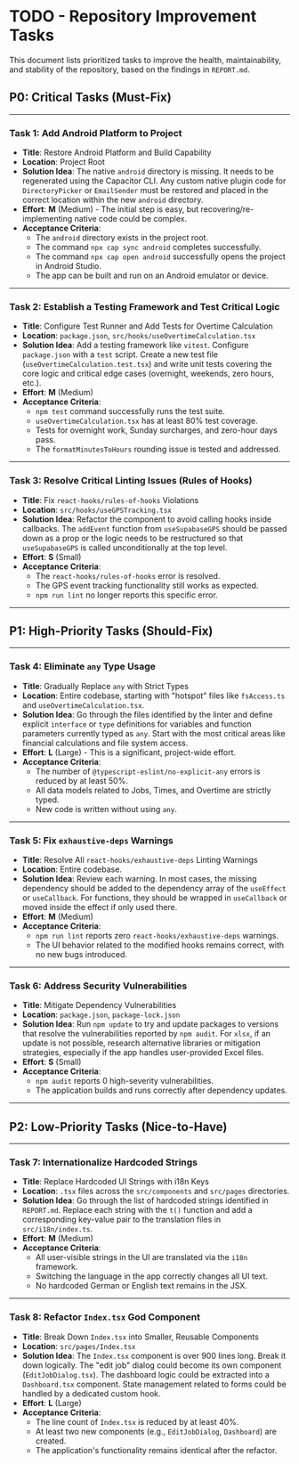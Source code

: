 # TODO - Repository Improvement Tasks

This document lists prioritized tasks to improve the health, maintainability, and stability of the repository, based on the findings in `REPORT.md`.

## P0: Critical Tasks (Must-Fix)

---

### **Task 1: Add Android Platform to Project**

-   **Title**: Restore Android Platform and Build Capability
-   **Location**: Project Root
-   **Solution Idea**: The native `android` directory is missing. It needs to be regenerated using the Capacitor CLI. Any custom native plugin code for `DirectoryPicker` or `EmailSender` must be restored and placed in the correct location within the new `android` directory.
-   **Effort**: **M** (Medium) - The initial step is easy, but recovering/re-implementing native code could be complex.
-   **Acceptance Criteria**:
    -   The `android` directory exists in the project root.
    -   The command `npx cap sync android` completes successfully.
    -   The command `npx cap open android` successfully opens the project in Android Studio.
    -   The app can be built and run on an Android emulator or device.

---

### **Task 2: Establish a Testing Framework and Test Critical Logic**

-   **Title**: Configure Test Runner and Add Tests for Overtime Calculation
-   **Location**: `package.json`, `src/hooks/useOvertimeCalculation.tsx`
-   **Solution Idea**: Add a testing framework like `vitest`. Configure `package.json` with a `test` script. Create a new test file (`useOvertimeCalculation.test.tsx`) and write unit tests covering the core logic and critical edge cases (overnight, weekends, zero hours, etc.).
-   **Effort**: **M** (Medium)
-   **Acceptance Criteria**:
    -   `npm test` command successfully runs the test suite.
    -   `useOvertimeCalculation.tsx` has at least 80% test coverage.
    -   Tests for overnight work, Sunday surcharges, and zero-hour days pass.
    -   The `formatMinutesToHours` rounding issue is tested and addressed.

---

### **Task 3: Resolve Critical Linting Issues (Rules of Hooks)**

-   **Title**: Fix `react-hooks/rules-of-hooks` Violations
-   **Location**: `src/hooks/useGPSTracking.tsx`
-   **Solution Idea**: Refactor the component to avoid calling hooks inside callbacks. The `addEvent` function from `useSupabaseGPS` should be passed down as a prop or the logic needs to be restructured so that `useSupabaseGPS` is called unconditionally at the top level.
-   **Effort**: **S** (Small)
-   **Acceptance Criteria**:
    -   The `react-hooks/rules-of-hooks` error is resolved.
    -   The GPS event tracking functionality still works as expected.
    -   `npm run lint` no longer reports this specific error.

---

## P1: High-Priority Tasks (Should-Fix)

---

### **Task 4: Eliminate `any` Type Usage**

-   **Title**: Gradually Replace `any` with Strict Types
-   **Location**: Entire codebase, starting with "hotspot" files like `fsAccess.ts` and `useOvertimeCalculation.tsx`.
-   **Solution Idea**: Go through the files identified by the linter and define explicit `interface` or `type` definitions for variables and function parameters currently typed as `any`. Start with the most critical areas like financial calculations and file system access.
-   **Effort**: **L** (Large) - This is a significant, project-wide effort.
-   **Acceptance Criteria**:
    -   The number of `@typescript-eslint/no-explicit-any` errors is reduced by at least 50%.
    -   All data models related to Jobs, Times, and Overtime are strictly typed.
    -   New code is written without using `any`.

---

### **Task 5: Fix `exhaustive-deps` Warnings**

-   **Title**: Resolve All `react-hooks/exhaustive-deps` Linting Warnings
-   **Location**: Entire codebase.
-   **Solution Idea**: Review each warning. In most cases, the missing dependency should be added to the dependency array of the `useEffect` or `useCallback`. For functions, they should be wrapped in `useCallback` or moved inside the effect if only used there.
-   **Effort**: **M** (Medium)
-   **Acceptance Criteria**:
    -   `npm run lint` reports zero `react-hooks/exhaustive-deps` warnings.
    -   The UI behavior related to the modified hooks remains correct, with no new bugs introduced.

---

### **Task 6: Address Security Vulnerabilities**

-   **Title**: Mitigate Dependency Vulnerabilities
-   **Location**: `package.json`, `package-lock.json`
-   **Solution Idea**: Run `npm update` to try and update packages to versions that resolve the vulnerabilities reported by `npm audit`. For `xlsx`, if an update is not possible, research alternative libraries or mitigation strategies, especially if the app handles user-provided Excel files.
-   **Effort**: **S** (Small)
-   **Acceptance Criteria**:
    -   `npm audit` reports 0 high-severity vulnerabilities.
    -   The application builds and runs correctly after dependency updates.

---

## P2: Low-Priority Tasks (Nice-to-Have)

---

### **Task 7: Internationalize Hardcoded Strings**

-   **Title**: Replace Hardcoded UI Strings with i18n Keys
-   **Location**: `.tsx` files across the `src/components` and `src/pages` directories.
-   **Solution Idea**: Go through the list of hardcoded strings identified in `REPORT.md`. Replace each string with the `t()` function and add a corresponding key-value pair to the translation files in `src/i18n/index.ts`.
-   **Effort**: **M** (Medium)
-   **Acceptance Criteria**:
    -   All user-visible strings in the UI are translated via the `i18n` framework.
    -   Switching the language in the app correctly changes all UI text.
    -   No hardcoded German or English text remains in the JSX.

---

### **Task 8: Refactor `Index.tsx` God Component**

-   **Title**: Break Down `Index.tsx` into Smaller, Reusable Components
-   **Location**: `src/pages/Index.tsx`
-   **Solution Idea**: The `Index.tsx` component is over 900 lines long. Break it down logically. The "edit job" dialog could become its own component (`EditJobDialog.tsx`). The dashboard logic could be extracted into a `Dashboard.tsx` component. State management related to forms could be handled by a dedicated custom hook.
-   **Effort**: **L** (Large)
-   **Acceptance Criteria**:
    -   The line count of `Index.tsx` is reduced by at least 40%.
    -   At least two new components (e.g., `EditJobDialog`, `Dashboard`) are created.
    -   The application's functionality remains identical after the refactor.
